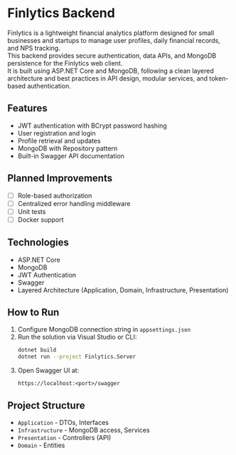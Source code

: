 # Finlytics Backend

Finlytics is a lightweight financial analytics platform designed for small businesses and startups to manage user profiles, daily financial records, and NPS tracking.  
This backend provides secure authentication, data APIs, and MongoDB persistence for the Finlytics web client.  
It is built using ASP.NET Core and MongoDB, following a clean layered architecture and best practices in API design, modular services, and token-based authentication.

## Features

- JWT authentication with BCrypt password hashing
- User registration and login
- Profile retrieval and updates
- MongoDB with Repository pattern
- Built-in Swagger API documentation

## Planned Improvements

- [ ] Role-based authorization
- [ ] Centralized error handling middleware
- [ ] Unit tests
- [ ] Docker support

## Technologies

- ASP.NET Core
- MongoDB
- JWT Authentication
- Swagger
- Layered Architecture (Application, Domain, Infrastructure, Presentation)

## How to Run

1. Configure MongoDB connection string in `appsettings.json`
2. Run the solution via Visual Studio or CLI:
   ```bash
   dotnet build
   dotnet run --project Finlytics.Server
   ```
3. Open Swagger UI at:
   ```
   https://localhost:<port>/swagger
   ```

## Project Structure

- `Application` - DTOs, Interfaces
- `Infrastructure` - MongoDB access, Services
- `Presentation` - Controllers (API)
- `Domain` - Entities